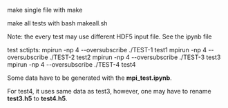 make single file with 
	make

make all tests with
	bash makeall.sh

Note: the every test may use different HDF5 input file. See the ipynb file

test sctipts:
	mpirun -np 4 --oversubscribe ./TEST-1 test1
	mpirun -np 4 --oversubscribe ./TEST-2 test2
	mpirun -np 4 --oversubscribe ./TEST-3 test3
	mpirun -np 4 --oversubscribe ./TEST-4 test4

Some data have to be generated with the **mpi_test.ipynb**. 

For test4, it uses same data as test3, however, one may have to rename **test3.h5** to **test4.h5**.
